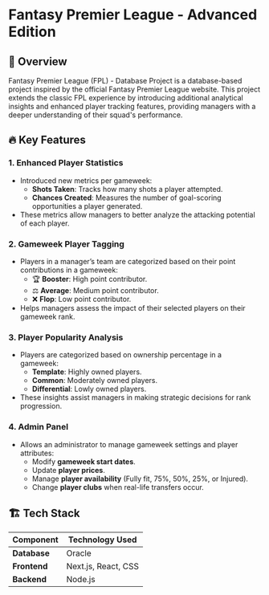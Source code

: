 # Fantasy Premier League - Advanced Edition

## 📌 Overview
Fantasy Premier League (FPL) - Database Project is a database-based project inspired by the official Fantasy Premier League website. This project extends the classic FPL experience by introducing additional analytical insights and enhanced player tracking features, providing managers with a deeper understanding of their squad's performance.

## 🔥 Key Features
### **1. Enhanced Player Statistics**
- Introduced new metrics per gameweek:
  - **Shots Taken**: Tracks how many shots a player attempted.
  - **Chances Created**: Measures the number of goal-scoring opportunities a player generated.
- These metrics allow managers to better analyze the attacking potential of each player.

### **2. Gameweek Player Tagging**
- Players in a manager’s team are categorized based on their point contributions in a gameweek:
  - 🏆 **Booster**: High point contributor.
  - ⚖️ **Average**: Medium point contributor.
  - ❌ **Flop**: Low point contributor.
- Helps managers assess the impact of their selected players on their gameweek rank.

### **3. Player Popularity Analysis**
- Players are categorized based on ownership percentage in a gameweek:
  - **Template**: Highly owned players.
  - **Common**: Moderately owned players.
  - **Differential**: Lowly owned players.
- These insights assist managers in making strategic decisions for rank progression.

### **4. Admin Panel**
- Allows an administrator to manage gameweek settings and player attributes:
  - Modify **gameweek start dates**.
  - Update **player prices**.
  - Manage **player availability** (Fully fit, 75%, 50%, 25%, or Injured).
  - Change **player clubs** when real-life transfers occur.

## 🏗️ Tech Stack
| Component     | Technology Used  |
|--------------|----------------|
| **Database** | Oracle         |
| **Frontend** | Next.js, React, CSS |
| **Backend**  | Node.js        |
